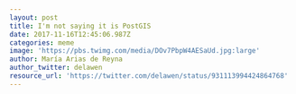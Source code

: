 ```yaml
---
layout: post
title: I'm not saying it is PostGIS
date: 2017-11-16T12:45:06.987Z
categories: meme
image: 'https://pbs.twimg.com/media/DOv7PbpW4AESaUd.jpg:large'
author: María Arias de Reyna
author_twitter: delawen
resource_url: 'https://twitter.com/delawen/status/931113994424864768'
---
```


